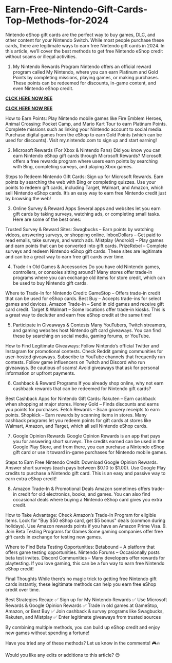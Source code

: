 # Earn-Free-Nintendo-Gift-Cards-Top-Methods-for-2024
Nintendo eShop gift cards are the perfect way to buy games, DLC, and other content for your Nintendo Switch. While most people purchase these cards, there are legitimate ways to earn free Nintendo gift cards in 2024. In this article, we’ll cover the best methods to get free Nintendo eShop credit without scams or illegal activities.

1. My Nintendo Rewards Program
Nintendo offers an official reward program called My Nintendo, where you can earn Platinum and Gold Points by completing missions, playing games, or making purchases. These points can be redeemed for discounts, in-game content, and even Nintendo eShop credit.

**[CLCK HERE NOW REE](https://tinyurl.com/nintendocard20)**

**[CLCK HERE NOW REE](https://tinyurl.com/nintendocard20)**

How to Earn Points:
Play Nintendo mobile games like Fire Emblem Heroes, Animal Crossing: Pocket Camp, and Mario Kart Tour to earn Platinum Points.
Complete missions such as linking your Nintendo account to social media.
Purchase digital games from the eShop to earn Gold Points (which can be used for discounts).
Visit my.nintendo.com to sign up and start earning!

2. Microsoft Rewards (For Xbox & Nintendo Fans)
Did you know you can earn Nintendo eShop gift cards through Microsoft Rewards? Microsoft offers a free rewards program where users earn points by searching with Bing, completing surveys, and playing Xbox games.

Steps to Redeem Nintendo Gift Cards:
Sign up for Microsoft Rewards.
Earn points by searching the web with Bing or completing quizzes.
Use your points to redeem gift cards, including Target, Walmart, and Amazon, which sell Nintendo eShop cards.
It’s an easy way to earn free Nintendo credit just by browsing the web!

3. Online Survey & Reward Apps
Several apps and websites let you earn gift cards by taking surveys, watching ads, or completing small tasks. Here are some of the best ones:

Trusted Survey & Reward Sites:
Swagbucks – Earn points by watching videos, answering surveys, or shopping online.
InboxDollars – Get paid to read emails, take surveys, and watch ads.
Mistplay (Android) – Play games and earn points that can be converted into gift cards.
PrizeRebel – Complete surveys and redeem Nintendo eShop gift cards.
These sites are legitimate and can be a great way to earn free gift cards over time.

4. Trade-In Old Games & Accessories
Do you have old Nintendo games, controllers, or consoles sitting around? Many stores offer trade-in programs where you can exchange old items for store credit, which can be used to buy Nintendo gift cards.

Where to Trade-In for Nintendo Credit:
GameStop – Offers trade-in credit that can be used for eShop cards.
Best Buy – Accepts trade-ins for select games and devices.
Amazon Trade-In – Send in old games and receive gift card credit.
Target & Walmart – Some locations offer trade-in kiosks.
This is a great way to declutter and earn free eShop credit at the same time!

5. Participate in Giveaways & Contests
Many YouTubers, Twitch streamers, and gaming websites host Nintendo gift card giveaways. You can find these by searching on social media, gaming forums, or YouTube.

How to Find Legitimate Giveaways:
Follow Nintendo’s official Twitter and Instagram for promotional contests.
Check Reddit gaming communities for user-hosted giveaways.
Subscribe to YouTube channels that frequently run contests.
Follow game influencers on Twitch and Discord who run giveaways.
Be cautious of scams! Avoid giveaways that ask for personal information or upfront payments.

6. Cashback & Reward Programs
If you already shop online, why not earn cashback rewards that can be redeemed for Nintendo gift cards?

Best Cashback Apps for Nintendo Gift Cards:
Rakuten – Earn cashback when shopping at major stores.
Honey Gold – Finds discounts and earns you points for purchases.
Fetch Rewards – Scan grocery receipts to earn points.
Shopkick – Earn rewards by scanning items in stores.
Many cashback programs let you redeem points for gift cards at stores like Walmart, Amazon, and Target, which all sell Nintendo eShop cards.

7. Google Opinion Rewards
Google Opinion Rewards is an app that pays you for answering short surveys. The credits earned can be used in the Google Play Store, and from there, you can purchase a Nintendo eShop gift card or use it toward in-game purchases for Nintendo mobile games.

Steps to Earn Free Nintendo Credit:
Download Google Opinion Rewards.
Answer short surveys (each pays between $0.10 to $1.00).
Use Google Play credits to purchase a Nintendo gift card.
This is an easy and passive way to earn extra eShop credit!

8. Amazon Trade-In & Promotional Deals
Amazon sometimes offers trade-in credit for old electronics, books, and games. You can also find occasional deals where buying a Nintendo eShop card gives you extra credit.

How to Take Advantage:
Check Amazon’s Trade-In Program for eligible items.
Look for "Buy $50 eShop card, get $5 bonus" deals (common during holidays).
Use Amazon rewards points if you have an Amazon Prime Visa.
9. Join Beta Testing Programs for Games
Some gaming companies offer free gift cards in exchange for testing new games.

Where to Find Beta Testing Opportunities:
Betabound – A platform that offers game testing opportunities.
Nintendo Forums – Occasionally posts beta test invites.
Discord Communities – Many developers offer rewards for playtesting.
If you love gaming, this can be a fun way to earn free Nintendo eShop credit!

Final Thoughts
While there’s no magic trick to getting free Nintendo gift cards instantly, these legitimate methods can help you earn free eShop credit over time.

Best Strategies Recap:
✅ Sign up for My Nintendo Rewards
✅ Use Microsoft Rewards & Google Opinion Rewards
✅ Trade in old games at GameStop, Amazon, or Best Buy
✅ Join cashback & survey programs like Swagbucks, Rakuten, and Mistplay
✅ Enter legitimate giveaways from trusted sources

By combining multiple methods, you can build up eShop credit and enjoy new games without spending a fortune!

Have you tried any of these methods? Let us know in the comments! 🎮🔥

Would you like any edits or additions to this article? 😊
